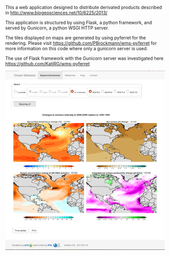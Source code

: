 This a web application designed to distribute derivated products described in http://www.biogeosciences.net/10/6225/2013/

This application is structured by using Flask, a python framework, and served by Gunicorn, a python WSGI HTTP server.

The tiles displayed on maps are generated by using pyferret for the rendering.
Please visit https://github.com/PBrockmann/wms-pyferret for more information on this code 
where only a gunicorn server is used.

The use of Flask framework with the Gunicorn server was investigated here https://github.com/KatiRG/wms-pyferret

![Screenshot](https://github.com/PBrockmann/multipleOceanStressors/raw/master/screenshot_01.png) 
